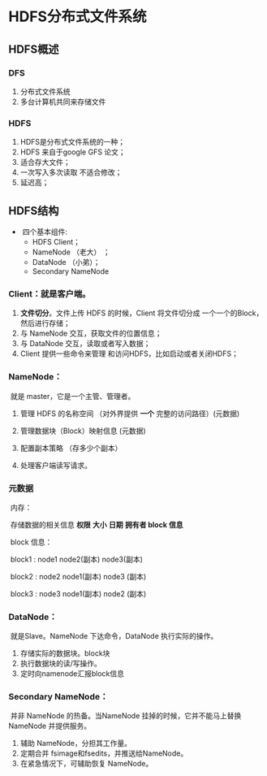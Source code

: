 # HDFS分布式文件系统

## HDFS概述



### DFS

1. 分布式文件系统
2. 多台计算机共同来存储文件

### HDFS 

1. HDFS是分布式文件系统的一种；
2. HDFS 来自于google GFS 论文；
3. 适合存大文件；
4. 一次写入多次读取	不适合修改；
5. 延迟高；



## HDFS结构

- ​	四个基本组件: 
  - HDFS Client；
  - NameNode （老大） ；
  - DataNode （小弟）；
  - Secondary NameNode

### Client：就是客户端。

1. **文件切分**。文件上传 HDFS 的时候，Client 将文件切分成 一个一个的Block，然后进行存储；
2. 与 NameNode 交互，获取文件的位置信息；
3. 与 DataNode 交互，读取或者写入数据；
4. Client 提供一些命令来管理 和访问HDFS，比如启动或者关闭HDFS；



### NameNode：

​	就是 master，它是一个主管、管理者。

1. 管理 HDFS 的名称空间  （对外界提供  **一个**  完整的访问路径）(元数据)

2. 管理数据块（Block）映射信息 (元数据)

3. 配置副本策略 （存多少个副本）

4. 处理客户端读写请求。



### 元数据

​	内存：

​	存储数据的相关信息  **权限** **大小** **日期** **拥有者 block 信息**

​	block 信息：

​			block1 : node1  node2(副本)  node3(副本)

​			block2 : node2  node1(副本)  node3 (副本)

​			block3 : node3  node1(副本)  node2 (副本)



### DataNode：

​	就是Slave。NameNode 下达命令，DataNode 执行实际的操作。

1. 存储实际的数据块。block块	
2. 执行数据块的读/写操作。
3. 定时向namenode汇报block信息

### Secondary NameNode：

​	并非 NameNode 的热备。当NameNode 挂掉的时候，它并不能马上替换 NameNode 并提供服务。

1. 辅助 NameNode，分担其工作量。
2. 定期合并 fsimage和fsedits，并推送给NameNode。
3. 在紧急情况下，可辅助恢复 NameNode。











​	